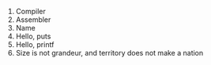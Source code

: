 1. Compiler
2. Assembler
3. Name
4. Hello, puts
5. Hello, printf
6. Size is not grandeur, and territory does not make a nation

